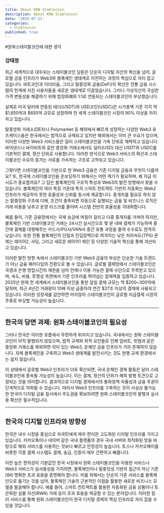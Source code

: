 ```yaml
---
title: About KRW Stablecoin
description: About KRW Stablecoin
date: '2025-07-21'
categories:
  - stablecoin
published: true
---
```


#원화스테이블코인에 대한 생각

### 강태정

최근 세계적으로 대두되는 스테이블코인 담론은 단순히 디지털 자산의 혁신을 넘어, 글로벌 금융 인프라가 Web3와 블록체인 생태계로 이전하는 과정의 핵심으로 자리 잡고 있습니다. 비트코인과 이더리움, 그리고 탈중앙화 금융(DeFi)의 확산은 전통 금융 시스템의 한계에 지친 사용자들을 새로운 생태계로 이끌었습니다. 그러나 가상자산의 극심한 가격 변동성을 해결하기 위해 법정화폐와 1:1로 연동되는 스테이블코인이 부상했습니다. 

실제로 미국 달러에 연동된 테더(USDT)와 USD코인(USDC)은 시가총액 기준 각각 약 $1,650억과 $650억 규모로 성장하며 전 세계 스테이블코인 시장의 90% 이상을 차지하고 있습니다.

탈중앙화 거래소(DEX)나 Polymarket 등 해외에서 빠르게 성장하는 다양한 Web3 유즈케이스들은 한국에서는 법적으로 규제되고 있지만 해외에서는 이미 큰 수요가 있으며, 이러한 다양한 Web3 서비스들은 달러 스테이블코인을 기축 단위로 채택하고 있습니다. 바이낸스나 바이비트와 같은 중앙화 거래소에서도 달러(USD) 대신 USDT와 USDC를 기본적인 결제, 정산 단위로 사용합니다. 이러한 방식으로 Web3 서비스의 확산과 스테이블코인 수요의 증가는 서로를 가속하는 구조로 고착되고 있습니다.

그렇다면 스테이블코인을 기반으로 한 Web3 금융은 기존 디지털 금융과 무엇이 다를까요? 또, 한국에 스테이블코인을 온보딩하기 위해서는 어떤 계기가 필요하며, 왜 지금 이 시도가 중요할까요? 그 답은 블록체인의 구조적 특성과 Web3의 발전 방향에서 찾을 수 있습니다. 블록체인의 여러 특징 가운데 특히 스마트 컨트랙트 기반의 자동화는 Web2 인프라가 제공하지 못한 효율성과 신뢰를 동시에 제공합니다. 중개자를 필요로 하지 않는 탈중앙화 구조에 더해, 조건이 충족되면 자동으로 실행되는 금융 및 비즈니스 로직은 거래 비용을 낮추고 운영 리스크를 줄이며 시스템 전반의 효율성을 극대화합니다. 

예를 들어, 기존 금융망에서는 국제 송금에 며칠이 걸리고 다중 중개자를 거쳐야 하지만, 블록체인 기반 스테이블코인 거래는 24시간 실시간으로 몇 분 내에 결제가 가능하며 중간에 결제를 대행해주는 카드사/PG사/VAN사 중간 유통 과정을 줄여 수수료도 현격히 낮습니다. 또한 전통 블록체인의 단점과 진입장벽으로 여겨지는 낮은 처리속도(TPS) 문제는 레이어2, 샤딩, 그리고 새로운 레이어1 체인 등 다양한 기술적 혁신을 통해 개선되고 있습니다.

이러한 발전 방향 속에서 스테이블코인 기반 Web3 금융의 부상은 단순한 기술 트렌드가 아닌 금융 패러다임의 전환으로 볼 수 있습니다. 글로벌 결제망에서 스테이블코인은 국경과 은행 영업시간의 제한을 넘어 언제나 이용 가능한 결제 수단으로 주목받고 있으며, 속도, 비용, 투명성 측면에서 기존 인프라를 뛰어넘는 잠재력을 입증하고 있습니다. 2025년 현재 전 세계에서 스테이블코인을 통한 일일 결제 규모는 약 $200~300억에 달하며, 최근 4년간 거래량이 10배 이상 급증하여 연간 $27조 이상의 결제에 사용되고 있습니다. 이러한 성장세를 감안하면 머지않아 스테이블코인이 글로벌 지급결제 시장의 주류로 부상할 가능성이 높습니다.

---

## 한국의 당면 과제: 원화 스테이블코인의 필요성

그러나 한국은 이러한 흐름에서 뚜렷하게 뒤처지고 있습니다. 국내에서는 원화 스테이블코인이 아직 발행되지 않았으며, 법적 규제와 외적 요인들로 인해 업비트, 빗썸과 같은 중앙화 거래소를 제외하면 의미 있는 Web3, 온체인 금융 인프라가 거의 존재하지 않습니다. 자체 블록체인을 구축하고 Web3 생태계를 발전시키는 것도 현행 규제 환경에서는 쉽지 않습니다.

이 상태에서 글로벌 Web3 인프라가 더욱 확산되면, 국내 온체인 경제 활동은 달러 스테이블코인에 종속될 가능성이 높습니다. 이는 결제, 정산의 단위가 해외 발행 토큰으로 고정되는 것을 의미합니다. 결과적으로 디지털 경제에서의 통화정책 자율성과 금융 주권이 단계적으로 약화될 수 있습니다. 따라서 Web3 인프라를 구축하는 것이 사실상 불가능한 한국이 디지털 금융 질서에서 주도권을 확보하려면 원화 스테이블코인의 발행과 실사용 확산은 필수적입니다.

---

## 한국의 디지털 인프라와 방향성

한국은 내수 시장을 중심으로 자국민에게 매우 편리한 고도화된 디지털 인프라를 가지고 있습니다. 카카오톡이나 네이버 같은 국내 플랫폼의 경우 국내 서버와 최적화된 망을 바탕으로 해외 서비스를 사용하는 것보다 빠르고 안정성이 높습니다. 토스나 카카오페이를 비롯한 각종 결제 시스템도 결제, 송금, 인증이 매우 간편하고 빠릅니다.

이런 높은 편의성이 기본값인 한국 시장에서 원화 스테이블코인을 이용한 서비스나 Web3 서비스가 실사용성을 가지려면, 블록체인이나 탈중앙성 기반의 접근이 아닌 기존 대비 명확한 초과 효용을 증명해야 합니다. 이를 위해서는 단순히 기존 서비스를 블록체인으로 옮기는 것을 넘어, 블록체인 기술의 근본적인 이점을 활용한 새로운 비즈니스 모델을 발굴해야 합니다. 예를 들어, 스마트 컨트랙트를 활용한 자동화된 금융 상품이나 토큰화된 실물 자산(RWA) 거래 등이 초과 효용을 제공할 수 있는 분야입니다. 이러한 킬러 서비스를 통해 원화 스테이블코인이 한국 디지털 경제의 핵심 인프라로 자리 잡을 수 있을 것입니다.
